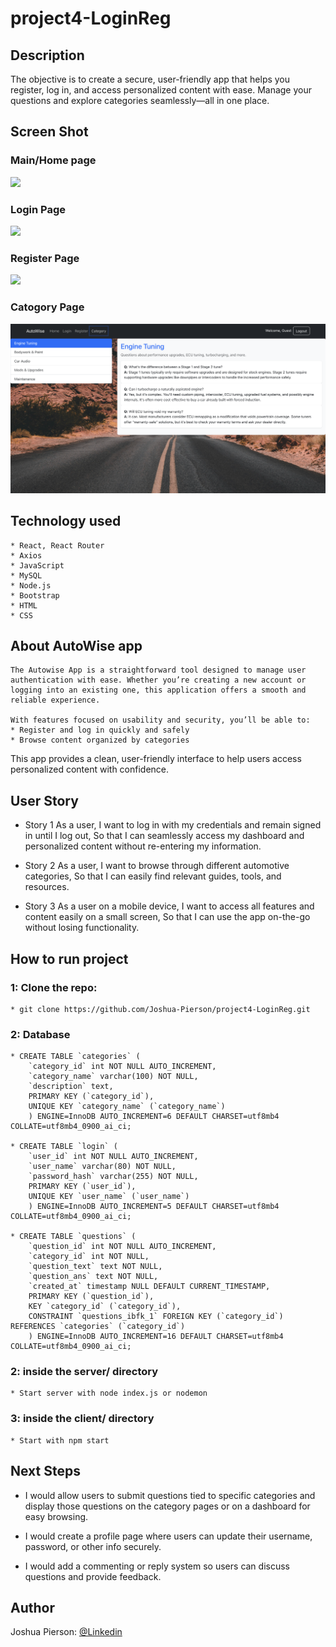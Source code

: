 # project4-LoginReg

## Description
The objective is to create a secure, user-friendly app that helps you register, log in, and access personalized content with ease. Manage your questions and explore categories seamlessly—all in one place.


## Screen Shot

### Main/Home page 
<img src="./client/Images/HomePage.png">

### Login Page
<img src="./client/Images/LoginPage.png">

### Register Page
<img src="./client/Images/RegisterPage.png">

### Catogory Page
<img src="./client/Images/CategoryPage.png">


## Technology used
    * React, React Router
    * Axios
    * JavaScript
    * MySQL
    * Node.js
    * Bootstrap
    * HTML
    * CSS


## About AutoWise app
    The Autowise App is a straightforward tool designed to manage user authentication with ease. Whether you’re creating a new account or logging into an existing one, this application offers a smooth and reliable experience.

    With features focused on usability and security, you’ll be able to:
    * Register and log in quickly and safely
    * Browse content organized by categories

This app provides a clean, user-friendly interface to help users access personalized content with confidence.


## User Story
- Story 1
   As a user, I want to log in with my credentials and remain signed in until I log out, So that I can seamlessly access my dashboard and personalized content without re-entering my information.

- Story 2
    As a user, I want to browse through different automotive categories, So that I can easily find relevant guides, tools, and resources.

- Story 3
    As a user on a mobile device, I want to access all features and content easily on a small screen, So that I can use the app on-the-go without losing functionality.
    
## How to run project

### 1: Clone the repo:
    * git clone https://github.com/Joshua-Pierson/project4-LoginReg.git


### 2: Database 
    * CREATE TABLE `categories` (
        `category_id` int NOT NULL AUTO_INCREMENT,
        `category_name` varchar(100) NOT NULL,
        `description` text,
        PRIMARY KEY (`category_id`),
        UNIQUE KEY `category_name` (`category_name`)
        ) ENGINE=InnoDB AUTO_INCREMENT=6 DEFAULT CHARSET=utf8mb4 COLLATE=utf8mb4_0900_ai_ci;

    * CREATE TABLE `login` (
        `user_id` int NOT NULL AUTO_INCREMENT,
        `user_name` varchar(80) NOT NULL,
        `password_hash` varchar(255) NOT NULL,
        PRIMARY KEY (`user_id`),
        UNIQUE KEY `user_name` (`user_name`)
        ) ENGINE=InnoDB AUTO_INCREMENT=5 DEFAULT CHARSET=utf8mb4 COLLATE=utf8mb4_0900_ai_ci;

    * CREATE TABLE `questions` (
        `question_id` int NOT NULL AUTO_INCREMENT,
        `category_id` int NOT NULL,
        `question_text` text NOT NULL,
        `question_ans` text NOT NULL,
        `created_at` timestamp NULL DEFAULT CURRENT_TIMESTAMP,
        PRIMARY KEY (`question_id`),
        KEY `category_id` (`category_id`),
        CONSTRAINT `questions_ibfk_1` FOREIGN KEY (`category_id`) REFERENCES `categories` (`category_id`)
        ) ENGINE=InnoDB AUTO_INCREMENT=16 DEFAULT CHARSET=utf8mb4 COLLATE=utf8mb4_0900_ai_ci;


### 2: inside the server/ directory
    * Start server with node index.js or nodemon

### 3: inside the client/ directory
    * Start with npm start


## Next Steps
* I would allow users to submit questions tied to specific categories and display those questions on the category pages or on a dashboard for easy browsing.

* I would create a profile page where users can update their username, password, or other info securely.
 
* I would add a commenting or reply system so users can discuss questions and provide feedback.

## Author
Joshua Pierson: <a href="https://www.linkedin.com/in/joshua-pierson726" rel="nofollow">@Linkedin</a>


